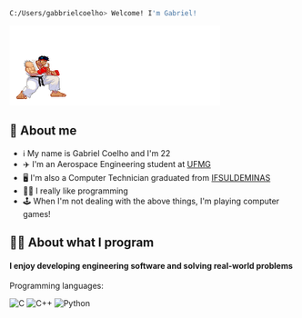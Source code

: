 ```zsh
C:/Users/gabbrielcoelho> Welcome! I'm Gabriel!
```

<img src="hadouken-pixelated.gif" alt="hadouken"/>

## 🧐 About me

- ℹ️ My name is Gabriel Coelho and I'm 22
- ✈️ I'm an Aerospace Engineering student at <a href="https://ufmg.br/a-universidade">UFMG</a>
- 🖥️ I'm also a Computer Technician graduated from <a href="https://portal.ifsuldeminas.edu.br/index.php">IFSULDEMINAS</a>
- 👨‍💻 I really like programming
- 🕹️ When I'm not dealing with the above things, I'm playing computer games!

## 👨‍💻 About what I program

#### I enjoy developing engineering software and solving real-world problems

Programming languages:

![C](https://img.shields.io/badge/C-A8B9CC?logo=c&logoColor=white&style=for-the-badge)
![C++](https://img.shields.io/badge/C++-00599C?logo=cplusplus&logoColor=white&style=for-the-badge)
![Python](https://img.shields.io/badge/Python-3776AB?logo=python&logoColor=white&style=for-the-badge)



